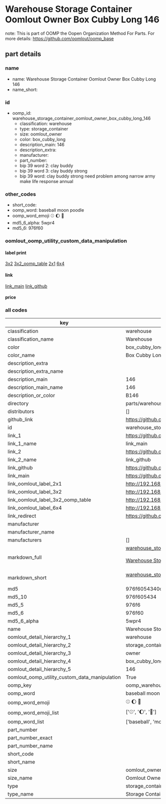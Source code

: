 # Warehouse Storage Container Oomlout Owner Box Cubby Long 146  

note: This is part of OOMP the Oopen Organization Method For Parts. For more details: https://github.com/oomlout/oomp_base

##  part details
  







### name
* name: Warehouse Storage Container Oomlout Owner Box Cubby Long 146
* name_short: 
### id
* oomp_id: warehouse_storage_container_oomlout_owner_box_cubby_long_146
  * classification: warehouse
  * type: storage_container
  * size: oomlout_owner
  * color: box_cubby_long
  * description_main: 146
  * description_extra: 
  * manufacturer: 
  * part_number: 
  * bip 39 word 2: clay buddy
  * bip 39 word 3: clay buddy strong
  * bip 39 word: clay buddy strong need problem among narrow army make life response annual

### other_codes
* short_code: 
* oomp_word: baseball moon poodle
* oomp_word_emoji :baseball: :moon: :poodle:
* md5_6_alpha: 5wpr4
* md5_6: 976f60






### oomlout_oomp_utility_custom_data_manipulation
#### label print
[3x2](http://192.168.1.245:1112/?label=oomp%205wpr4)
[3x2_oomp_table](http://192.168.1.108:1112/?label=oomp%205wpr4)
[2x1](http://192.168.1.242:1112/?label=oomp%205wpr4)
[6x4](http://192.168.1.55:1112/?label=oomp%205wpr4)    

#### link

[link_main](https://github.com/oomlout/oomlout_oomp_version_1_messy/tree/main/parts/warehouse_storage_container_oomlout_owner_box_cubby_long_146) [link_github](https://github.com/oomlout/oomlout_oomp_version_1_messy/tree/main/parts/warehouse_storage_container_oomlout_owner_box_cubby_long_146)                             

#### price







### all codes 
| key | value |  
| --- | --- |  
| classification | warehouse |  
| classification_name | Warehouse |  
| color | box_cubby_long |  
| color_name | Box Cubby Long |  
| description_extra |  |  
| description_extra_name |  |  
| description_main | 146 |  
| description_main_name | 146 |  
| description_or_color | B146 |  
| directory | parts/warehouse_storage_container_oomlout_owner_box_cubby_long_146 |  
| distributors | [] |  
| github_link | https://github.com/oomlout/oomlout_oomp_part_src/tree/main/parts/warehouse_storage_container_oomlout_owner_box_cubby_long_146 |  
| id | warehouse_storage_container_oomlout_owner_box_cubby_long_146 |  
| link_1 | https://github.com/oomlout/oomlout_oomp_version_1_messy/tree/main/parts/warehouse_storage_container_oomlout_owner_box_cubby_long_146 |  
| link_1_name | link_main |  
| link_2 | https://github.com/oomlout/oomlout_oomp_version_1_messy/tree/main/parts/warehouse_storage_container_oomlout_owner_box_cubby_long_146 |  
| link_2_name | link_github |  
| link_github | https://github.com/oomlout/oomlout_oomp_version_1_messy/tree/main/parts/warehouse_storage_container_oomlout_owner_box_cubby_long_146 |  
| link_main | https://github.com/oomlout/oomlout_oomp_version_1_messy/tree/main/parts/warehouse_storage_container_oomlout_owner_box_cubby_long_146 |  
| link_oomlout_label_2x1 | http://192.168.1.242:1112/?label=oomp%205wpr4 |  
| link_oomlout_label_3x2 | http://192.168.1.245:1112/?label=oomp%205wpr4 |  
| link_oomlout_label_3x2_oomp_table | http://192.168.1.108:1112/?label=oomp%205wpr4 |  
| link_oomlout_label_6x4 | http://192.168.1.55:1112/?label=oomp%205wpr4 |  
| link_redirect | https://github.com/oomlout/oomlout_oomp_version_1_messy/tree/main/parts/warehouse_storage_container_oomlout_owner_box_cubby_long_146 |  
| manufacturer |  |  
| manufacturer_name |  |  
| manufacturers | [] |  
| markdown_full | [warehouse_storage_container_oomlout_owner_box_cubby_long_146](none)<br>[](none)<br>[Warehouse Storage Container Oomlout Owner Box Cubby Long 146](none)<br><br> |  
| markdown_short | [warehouse_storage_container_oomlout_owner_box_cubby_long_146](none)<br><br> |  
| md5 | 976f6054340c12601fd5b93dae475951 |  
| md5_10 | 976f605434 |  
| md5_5 | 976f6 |  
| md5_6 | 976f60 |  
| md5_6_alpha | 5wpr4 |  
| name | Warehouse Storage Container Oomlout Owner Box Cubby Long 146 |  
| oomlout_detail_hierarchy_1 | warehouse |  
| oomlout_detail_hierarchy_2 | storage_container |  
| oomlout_detail_hierarchy_3 | owner |  
| oomlout_detail_hierarchy_4 | box_cubby_long |  
| oomlout_detail_hierarchy_5 | 146 |  
| oomlout_oomp_utility_custom_data_manipulation | True |  
| oomp_key | oomp_warehouse_storage_container_oomlout_owner_box_cubby_long_146 |  
| oomp_word | baseball moon poodle |  
| oomp_word_emoji | :baseball: :moon: :poodle: |  
| oomp_word_emoji_list | [':baseball:', ':moon:', ':poodle:'] |  
| oomp_word_list | ['baseball', 'moon', 'poodle'] |  
| part_number |  |  
| part_number_exact |  |  
| part_number_name |  |  
| short_code |  |  
| short_name |  |  
| size | oomlout_owner |  
| size_name | Oomlout Owner |  
| type | storage_container |  
| type_name | Storage Container |  
